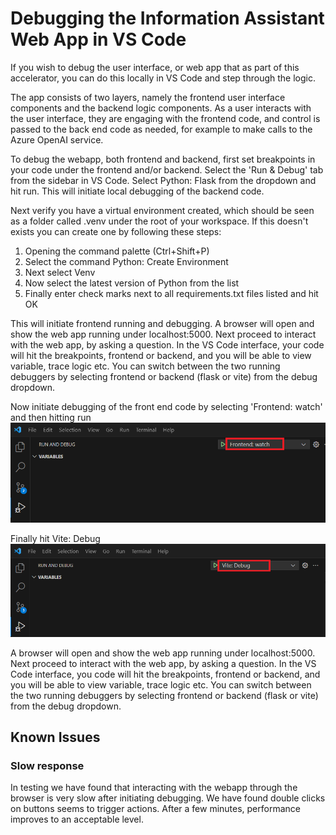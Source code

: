 # Debugging the Information Assistant Web App in VS Code

If you wish to debug the user interface, or web app that as part of this accelerator, you can do this locally in VS Code and step through the logic. 

The app consists of two layers, namely the frontend user interface components and the backend logic components. As a user interacts with the user interface, they are engaging with the frontend code, and control is passed to the back end code as needed, for example to make calls to the Azure OpenAI service.

To debug the webapp, both frontend and backend, first set breakpoints in your code under the frontend and/or backend. Select the 'Run & Debug' tab from the sidebar in VS Code. Select Python: Flask from the dropdown and hit run. This will initiate local debugging of the backend code.

Next verify you have a virtual environment created, which should be seen as a folder called .venv under the root of your workspace. If this doesn't exists you can create one by following these steps:

1. Opening the command palette (Ctrl+Shift+P)
1. Select the command Python: Create Environment
1. Next select Venv
1. Now select the latest version of Python from the list
1. Finally enter check marks next to all requirements.txt files listed and hit OK

This will initiate frontend running and debugging. A browser will open and show the web app running under localhost:5000. Next proceed to interact with the web app, by asking a question. In the VS Code interface, your code will hit the breakpoints, frontend or backend, and you will be able to view variable, trace logic etc. You can switch between the two running debuggers by selecting frontend or backend  (flask or vite) from the debug dropdown.

Now initiate debugging of the front end code by selecting 'Frontend: watch' and then hitting run
![backend debugging](/docs/images/frontend-watch.png)

Finally hit Vite: Debug
![backend debugging](/docs/images/vite-debug.png)

A browser will open and show the web app running under localhost:5000. Next proceed to interact with the web app, by asking a question. In the VS Code interface, you code will hit the breakpoints, frontend or backend, and you will be able to view variable, trace logic etc. You can switch between the two running debuggers by selecting frontend or backend  (flask or vite) from the debug dropdown.

## Known Issues

### Slow response

In testing we have found that interacting with the webapp through the browser is very slow after initiating debugging. We have found double clicks on buttons seems to trigger actions. After a few minutes, performance improves to an acceptable level.
